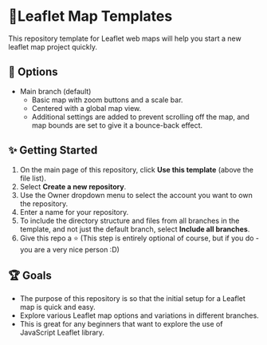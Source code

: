 # 🍃Leaflet Map Templates
This repository template for Leaflet web maps will help you start a new leaflet map project quickly.

## 📌 Options
- Main branch (default) 
  - Basic map with zoom buttons and a scale bar.
  - Centered with a global map view.
  - Additional settings are added to prevent scrolling off the map, and map bounds are set to give it a bounce-back effect.



## ✨ Getting Started
1. On the main page of this repository, click <b>Use this template</b> (above the file list).
2. Select <b>Create a new repository</b>.
3. Use the Owner dropdown menu to select the account you want to own the repository.
4. Enter a name for your repository.
5. To include the directory structure and files from all branches in the template, and not just the default branch, select <b>Include all branches</b>.
6. Give this repo a ⭐ (This step is entirely optional of course, but if you do - you are a very nice person :D)

## 🏆 Goals
- The purpose of this repository is so that the initial setup for a Leaflet map is quick and easy.
- Explore various Leaflet map options and variations in different branches.
- This is great for any beginners that want to explore the use of JavaScript Leaflet library.
